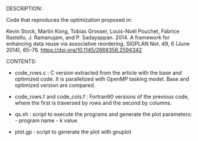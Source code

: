 DESCRIPTION:

Code that reproduces the optimization proposed in: 

Kevin Stock, Martin Kong, Tobias Grosser, Louis-Noël Pouchet, Fabrice Rastello, J. Ramanujam, and P. Sadayappan. 2014. 
A framework for enhancing data reuse via associative reordering. SIGPLAN Not. 49, 6 (June 2014), 65–76. 
https://doi.org/10.1145/2666356.2594342

CONTENTS:

- code_rows.c : C version extracted from the article with the base and optimized code. It is parallelized with OpenMP tasking model. 
Base and optimized version are compared.

- code_rows.f and code_cols.f : Fortran90 versions of the previous code, where the first is traversed by rows and the second by columns. 

- qs.sh : script to execute the programs and generate the plot
          parameters:
                - program name
                - k value
  
- plot.gp : script to generate the plot with gnuplot
